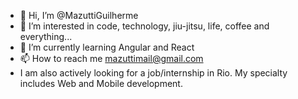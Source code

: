 - 👋 Hi, I’m @MazuttiGuilherme
- 👀 I’m interested in code, technology, jiu-jitsu, life, coffee and everything...
- 🌱 I’m currently learning Angular and React
- 📫 How to reach me mazuttimail@gmail.com
- I am also actively looking for a job/internship in Rio. My specialty includes Web and Mobile development.

<!---
MazuttiGuilherme/MazuttiGuilherme is a ✨ special ✨ repository because its `README.md` (this file) appears on your GitHub profile.
You can click the Preview link to take a look at your changes.
--->
